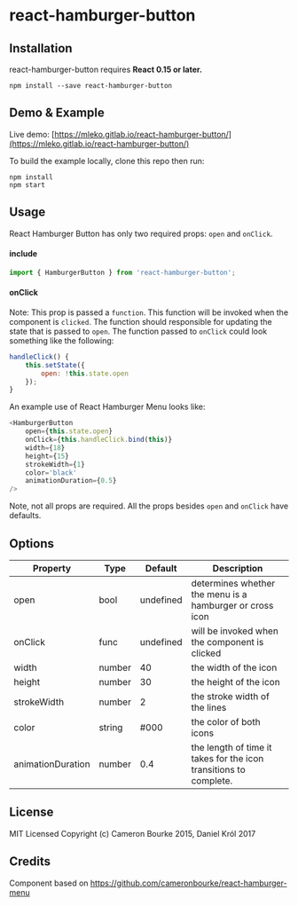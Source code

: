 # react-hamburger-button

## Installation

react-hamburger-button requires **React 0.15 or later.**

```
npm install --save react-hamburger-button
```

## Demo & Example

Live demo: [https://mleko.gitlab.io/react-hamburger-button/](https://mleko.gitlab.io/react-hamburger-button/)

To build the example locally, clone this repo then run:

```
npm install
npm start
```

## Usage

React Hamburger Button has only two required props: `open` and `onClick`.

#### include
```js
import { HamburgerButton } from 'react-hamburger-button';
```

#### onClick

Note: This prop is passed a `function`. This function will be invoked when the component is `clicked`. The function should responsible for updating the state that is passed to `open`. The function passed to `onClick` could look something like the following:

```js
handleClick() {
	this.setState({
		open: !this.state.open
	});
}
```

An example use of React Hamburger Menu looks like:

```js
<HamburgerButton
	open={this.state.open}
	onClick={this.handleClick.bind(this)}
	width={18}
	height={15}
	strokeWidth={1}
	color='black'
	animationDuration={0.5}
/>
```

Note, not all props are required. All the props besides `open` and `onClick` have defaults.

## Options

Property  | Type | Default | Description
------------- | ------------- | --------- | ----------
open            | bool   | undefined | determines whether the menu is a hamburger or cross icon
onClick       | func   | undefined | will be invoked when the component is clicked
width             | number | 40        | the width of the icon
height            | number | 30        | the height of the icon
strokeWidth       | number | 2         | the stroke width of the lines
color             | string | #000      | the color of both icons
animationDuration | number | 0.4       | the length of time it takes for the icon transitions to complete.

## License

MIT Licensed Copyright (c) Cameron Bourke 2015, Daniel Król 2017

## Credits

Component based on https://github.com/cameronbourke/react-hamburger-menu

